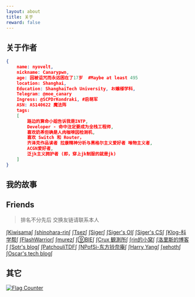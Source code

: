 ```yaml
---
layout: about
title: 关于
reward: false
---
```


<head>
    <script src="https://cdn.mathjax.org/mathjax/latest/MathJax.js?config=TeX-AMS-MML_HTMLorMML" type="text/javascript"></script>
    <script type="text/x-mathjax-config">
        MathJax.Hub.Config({
            tex2jax: {
            skipTags: ['script', 'noscript', 'style', 'textarea', 'pre'],
            inlineMath: [['$','$']]
            }
        });
    </script>
</head>






## 关于作者

```json
{
    name: nyovelt,
    nickname: Canarypwn,
    age: 因被诅咒而永远困在了17岁  #Maybe at least 495
    location: Shanghai, 
    Education: ShanghaiTech University, お嬢様学科,
    Telegram: @moe_canary
    Ingress: @SCPDrKondraki, #启萌军
    ASN: AS140622 魔法阵 
    tags:
    [
    	路边的算命小姐告诉我是INTP, 
    	Developer - 命中注定要成为全栈工程师,
    	喜欢奶茶但确是人肉咖啡因检测机,
    	喜欢 Switch 和 Router，
        齐泽克作品读者 拉康精神分析与黑格尔主义爱好者 唯物主义者,
        ACGN爱好者,
        泛jk主义拥护者 (即，穿上jk制服的就是jk)
    ]
}
```





## 我的故事





## Friends

> 排名不分先后
> 交换友链请联系本人 

$\int$[Kiwisama](https://nyan.kiwi.cat/)$\int$    $\int$[shinohara-rin](https://shinohara-rin.github.io/)$\int$    $\int$[Tsez](https://blog.tse.moe/)$\int$    $\int$[Siger](https://ml.yscale.cf/)$\int$    $\int$[Siger's OI](https://oi.yscale.cf/)$\int$    $\int$[Siger's CS](https://cs.yscale.cf)$\int$    $\int$[Klog-科学帮](https://klog.app/#/timeline)$\int$	$\int$[FlashWarrior](https://me.csdn.net/FlashWarrior)$\int$     $\int$[murez](https://blog.murez.site/)$\int$    $\int$[⑨BIE](https://9bie.org)$\int$    $\int$[Crux 観測所](https://blog.froseiun.in/)$\int$    $\int$[rin的小窝](https://rin.moe/)$\int$    $\int$[洛里斯的博客](https://zoujin.exlb.org)$\int$     $\int$[Sotr's blog](http://www.kira.moe/)$\int$    $\int$[PatchouliTDF](https://librarian.mukiyu.moe/)$\int$     $\int$[NPofSi-东方铃奈庵](https://blog.npofsi.pro/)$\int$    $\int$[Harry Yang](http://yzyzy.uk/)$\int$     $\int$[xehoth](https://xehoth.cc/)$\int$     $\int$[Oscar's tech blog](https://oscarliu.tech/)$\int$     





## 其它

<a href="https://info.flagcounter.com/vtjd"><img src="https://s04.flagcounter.com/count2/vtjd/bg_FFFFFF/txt_000000/border_CCCCCC/columns_6/maxflags_12/viewers_0/labels_0/pageviews_1/flags_0/percent_0/" alt="Flag Counter" border="0"></a>